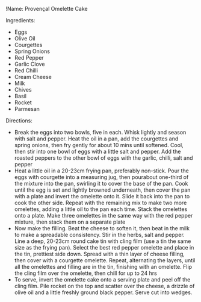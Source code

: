 !Name: Provençal Omelette Cake

Ingredients:
- Eggs
- Olive Oil
- Courgettes
- Spring Onions
- Red Pepper
- Garlic Clove
- Red Chilli
- Cream Cheese
- Milk
- Chives
- Basil
- Rocket
- Parmesan

Directions:
- Break the eggs into two bowls, five in each. Whisk lightly and season with salt and pepper. Heat the oil in a pan, add the courgettes and spring onions, then fry gently for about 10 mins until softened. Cool, then stir into one bowl of eggs with a little salt and pepper. Add the roasted peppers to the other bowl of eggs with the garlic, chilli, salt and pepper
- Heat a little oil in a 20-23cm frying pan, preferably non-stick. Pour the eggs with courgette into a measuring jug, then pourabout one-third of the mixture into the pan, swirling it to cover the base of the pan. Cook until the egg is set and lightly browned underneath, then cover the pan with a plate and invert the omelette onto it. Slide it back into the pan to cook the other side. Repeat with the remaining mix to make two more omelettes, adding a little oil to the pan each time. Stack the omelettes onto a plate. Make three omelettes in the same way with the red pepper mixture, then stack them on a separate plate
- Now make the filling. Beat the cheese to soften it, then beat in the milk to make a spreadable consistency. Stir in the herbs, salt and pepper. Line a deep, 20-23cm round cake tin with cling film (use a tin the same size as the frying pan). Select the best red pepper omelette and place in the tin, prettiest side down. Spread with a thin layer of cheese filling, then cover with a courgette omelette. Repeat, alternating the layers, until all the omelettes and filling are in the tin, finishing with an omelette. Flip the cling film over the omelette, then chill for up to 24 hrs
- To serve, invert the omelette cake onto a serving plate and peel off the cling film. Pile rocket on the top and scatter over the cheese, a drizzle of olive oil and a little freshly ground black pepper. Serve cut into wedges.
